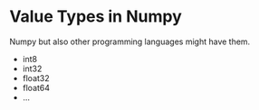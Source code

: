 # Value Types in Numpy

Numpy but also other programming languages might have them.



* int8
* int32
* float32
* float64
* ...


